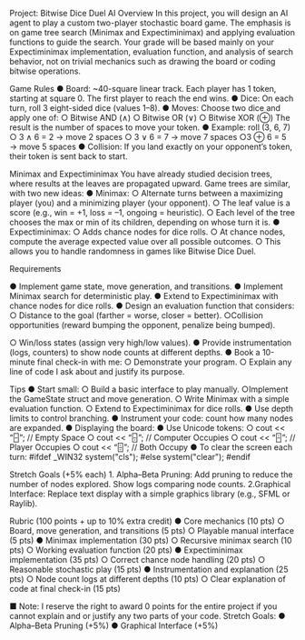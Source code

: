 Project: Bitwise Dice Duel AI
Overview
In this project, you will design an AI agent to play a custom two-player stochastic board game. The emphasis is on game tree search (Minimax and Expectiminimax) and applying evaluation functions to guide the search. Your grade will be based mainly on your Expectiminimax implementation, evaluation function, and analysis of search behavior, not on trivial mechanics such as drawing the board or coding bitwise operations.

Game Rules
●​ Board: ~40-square linear track. Each player has 1 token, starting at square 0. The first player to reach the end wins.
●​ Dice: On each turn, roll 3 eight-sided dice (values 1–8).
●​ Moves: Choose two dice and apply one of:
○​ Bitwise AND (∧)
○​ Bitwise OR (∨)
○​ Bitwise XOR (⊕)​
The result is the number of spaces to move your token.
●​ Example: roll (3, 6, 7)
○​ 3 ∧ 6 = 2 → move 2 spaces
○​ 3 ∨ 6 = 7 → move 7 spaces
○​ 3 ⊕ 6 = 5 → move 5 spaces
●​ Collision: If you land exactly on your opponent’s token, their token is sent back to start.

Minimax and Expectiminimax
You have already studied decision trees, where results at the leaves are propagated upward. Game trees are similar, with two new ideas:
●​ Minimax:
○​ Alternate turns between a maximizing player (you) and a minimizing player (your opponent).
○​ The leaf value is a score (e.g., win = +1, loss = –1, ongoing = heuristic).
○​ Each level of the tree chooses the max or min of its children, depending on whose turn it is.
●​ Expectiminimax:
○​ Adds chance nodes for dice rolls.
○​ At chance nodes, compute the average expected value over all possible outcomes.
○​ This allows you to handle randomness in games like Bitwise Dice Duel.

Requirements​​​​

● Implement game state, move generation, and transitions.
● Implement Minimax search for deterministic play.
● Extend to Expectiminimax with chance nodes for dice rolls.
● Design an evaluation function that considers:
○​ Distance to the goal (farther = worse, closer = better).
○​ Collision opportunities (reward bumping the opponent, penalize being bumped).

○​ Win/loss states (assign very high/low values).
●​ Provide instrumentation (logs, counters) to show node counts at different depths.
●​ Book a 10-minute final check-in with me:
○​ Demonstrate your program.
○​ Explain any line of code I ask about and justify its purpose.

Tips
●​ Start small:
○​ Build a basic interface to play manually.
○​ Implement the GameState struct and move generation.
○​ Write Minimax with a simple evaluation function.
○​ Extend to Expectiminimax for dice rolls.
●​ Use depth limits to control branching.
●​ Instrument your code: count how many nodes are expanded.
●​ Displaying the board:
●​ Use Unicode tokens:
○​ cout << “🁣”; // Empty Space
○​ cout << “🁤”; // Computer Occupies
○​ cout << “🁪”; // Player Occupies
○​ cout << “🁫”; // Both Occupy
●​ To clear the screen each turn:
#ifdef \_WIN32
system("cls");
#else
system("clear");
#endif

Stretch Goals (+5% each)
1.​ Alpha–Beta Pruning: Add pruning to reduce the number of nodes explored. Show logs comparing node counts.
2.​ Graphical Interface: Replace text display with a simple graphics library (e.g., SFML or Raylib).

Rubric (100 points + up to 10% extra credit)
●​ Core mechanics (10 pts)
○​ Board, move generation, and transitions (5 pts)
○​ Playable manual interface (5 pts)
●​ Minimax implementation (30 pts)
○​ Recursive minimax search (10 pts)
○​ Working evaluation function (20 pts)
●​ Expectiminimax implementation (35 pts)
○​ Correct chance node handling (20 pts)
○​ Reasonable stochastic play (15 pts)
●​ Instrumentation and explanation (25 pts)
○​ Node count logs at different depths (10 pts)
○​ Clear explanation of code at final check-in (15 pts)

■​ Note: I reserve the right to award 0 points for the entire project if you cannot explain and or justify any two parts of your code.
Stretch Goals:
●​ Alpha–Beta Pruning (+5%)
●​ Graphical Interface (+5%)